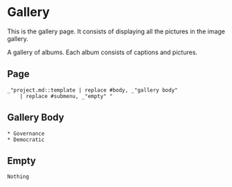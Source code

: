 # Gallery

This is the gallery page. It consists of displaying all the pictures in the
image gallery. 

A gallery of albums. Each album consists of captions and pictures. 

## Page

    _"project.md::template | replace #body, _"gallery body" 
        | replace #submenu, _"empty" "

## Gallery Body

    * Governance
    * Democratic 

## Empty

    Nothing

